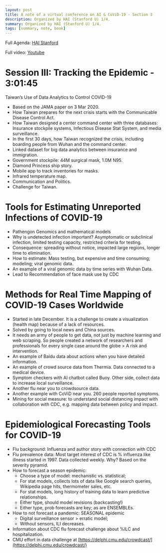 ```yaml
---
layout: post
title: A note of a virtual conference on AI & CoViD-19 - Section 3
description: Organized by HAI (Stanford U) 1/4.
summary: Organized by HAI (Stanford U) 1/4.
tags: [summary, note, book]
---
```



Full Agenda: [HAI Stanford](https://hai.stanford.edu/events/covid-19-and-ai-virtual-conference/agenda)

Full video: [Youtube](https://www.youtube.com/watch?v=z4105Exe23Q)


# Session III: Tracking the Epidemic - 3:01:45

Taiwan’s Use of Data Analytics to Control COVID-19



*   Based on the JAMA paper on 3 Mar 2020.
*   How Taiwan prepares for the next crisis starts with the Communicable Disease Control Act.
*   How Taiwan designed a center command center with three databases: Insurance stockpile systems, Infectious Disease Stat System, and media surveillance.
*   In the first 30 days, how Taiwan recognized the crisis, including boarding people from Wuhan and the command center.
*   Linked dataset for big data analytics between insurance and immigration.
*   Government stockpile: 44M surgical mask, 1.0M N95.
*   Diamond Princess ship story.
*   Mobile app to track inventories for masks.
*   Infrared temperature map.
*   Communication and Politics.
*   Challenge for Taiwan.

# Tools for Estimating Unreported Infections of COVID-19



*   Pathengon Genomics and mathematical models
*   Why is undetected infection important? Asymptomatic or subclinical infection, limited testing capacity, restricted criteria for testing.
*   Consequence: spreading without notice, impacted large regions, longer time to elimination.
*   How to estimate: Mass testing, but expensive and time consuming; modeling; viral genomic data.
*   An example of a viral genomic data by time series with Wuhan Data.
*   Lead to Recommendation of face mask use by CDC

# Methods for Real Time Mapping of COVID-19 Cases Worldwide



*   Started in late December. It is a challenge to create a visualization (health map) because of a lack of resources.
*   Solved by going to local news and China sources.
*   It needs an army of people to get data, not just by machine learning and web scraping. So people created a network of researchers and professionals for every single case around the globe > A risk and intervention.
*   An example of Baidu data about actions when you have detailed information.
*   An example of crowd source data from Thermia. Data connected to a medical device.
*   Symptom checkers with AI chatbot called Buoy. Other side, collect data to increase local surveillance.
*   Another flu near you to crowdsource data.
*   Another example with CoViD near you. 260 people reported symptoms.
*   Mining for social measure: to understand social distancing impact with collaboration with CDC, e.g. mapping data between policy and impact.

# Epidemiological Forecasting Tools for COVID-19


*   Flu background: Influenza and author story with connection with CDC
*   Flu prevalence data: Most target interest of CDC is % influenza like illness started in 1997. Data collected weekly. Why? Based on the severity pyramid.
*   How to forecast a season epidemic:
    *   Choose a type of model: mechanistic vs. statistical;
    *   For stat models, collects lots of data like Google search queries, Wikipedia page hits, thermometer sales, etc.
    *   For stat models, long history of training data to learn predictive relationships.
    *   Either type, should model revisions (backcasting!)
    *   Either type, prob forecasts are key; as are ENSEMBLEs.
*   How to not forecast a pandemic: SEASONAL epidemic
    *   Digital surveillance sensor > erratic model;
    *   Without sensors, ILI decreases.
*   Information about CDC flu forecast challenge about %ILC and hospitalization.
*   CMU effort in data challenge at [https://delphi.cmu.edu/crowdcast/](https://delphi.cmu.edu/crowdcast/)

<!-- Docs to Markdown version 1.0β21 -->
